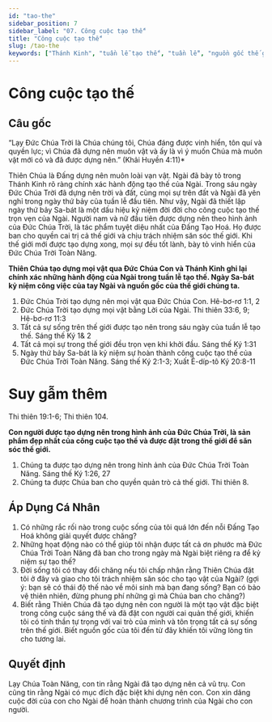 ```yaml
---
id: "tao-the"
sidebar_position: 7
sidebar_label: "07. Công cuộc tạo thế"
title: "Công cuộc tạo thế"
slug: /tao-the
keywords: ["Thánh Kinh", "tuần lễ tạo thế", "tuần lễ", "nguồn gốc thế giới"]
---
```


Công cuộc tạo thế
====

## Câu gốc

“Lạy Đức Chúa Trời là Chúa chúng tôi, Chúa đáng được vinh hiển, tôn quí và quyền lực; vì Chúa đã dựng nên muôn vật và ấy là vì ý muốn Chúa mà muôn vật mới có và đã được dựng nên.” (Khải Huyền 4:11)*

Thiên Chúa là Đấng dựng nên muôn loài vạn vật. Ngài đã bày tỏ trong Thánh Kinh rõ ràng chính xác hành động tạo thế của Ngài. Trong sáu ngày Đức Chúa Trời đã dựng nên trời và đất, cùng mọi sự trên đất và Ngài đã yên nghỉ trong ngày thứ bảy của tuần lễ đầu tiên. Như vậy, Ngài đã thiết lập ngày thứ bảy Sa-bát là một dấu hiệu kỷ niệm đời đời cho công cuộc tạo thế trọn vẹn của Ngài. Người nam và nữ đầu tiên được dựng nên theo hình ảnh của Đức Chúa Trời, là tác phẩm tuyệt diệu nhất của Đấng Tạo Hoá. Họ được ban cho quyền cai trị cả thế giới và chịu trách nhiệm săn sóc thế giới. Khi thế giới mới được tạo dựng xong, mọi sự đều tốt lành, bày tỏ vinh hiển của Đức Chúa Trời Toàn Năng.

**Thiên Chúa tạo dựng mọi vật qua Đức Chúa Con và Thánh Kinh ghi lại chính xác những hành động của Ngài trong tuần lễ tạo thế. Ngày Sa-bát kỷ niệm công việc của tay Ngài và nguồn gốc của thế giới chúng ta.**

1. Đức Chúa Trời tạo dựng nên mọi vật qua Đức Chúa Con. Hê-bơ-rơ 1:1, 2
2. Đức Chúa Trời tạo dựng mọi vật bằng Lời của Ngài. Thi thiên 33:6, 9; Hê-bơ-rơ 11:3
3. Tất cả sự sống trên thế giới được tạo nên trong sáu ngày của tuần lễ tạo thế. Sáng thế Ký 1& 2
4. Tất cả mọi sự trong thế giới đều trọn vẹn khi khởi đầu. Sáng thế Ký 1:31
5. Ngày thứ bảy Sa-bát là kỷ niệm sự hoàn thành công cuộc tạo thế của Đức Chúa Trời Toàn Năng. Sáng thế Ký 2:1-3; Xuất Ê-díp-tô Ký 20:8-11

# Suy gẫm thêm 

Thi thiên 19:1-6; Thi thiên 104.

**Con người được tạo dựng nên trong hình ảnh của Đức Chúa Trời, là sản phẩm đẹp nhất của công cuộc tạo thế và được đặt trong thế giới để săn sóc thế giới.**

1. Chúng ta được tạo dựng nên trong hình ảnh của Đức Chúa Trời Toàn Năng. Sáng thế Ký 1:26, 27
2. Chúng ta được Chúa ban cho quyền quản trò cả thế giới. Thi thiên 8.

## Áp Dụng Cá Nhân

1. Có những rắc rối nào trong cuộc sống của tôi quá lớn đến nỗi Đấng Tạo Hoá không giải quyết được chăng?
2. Những họat động nào có thể giúp tôi nhận được tất cả ơn phước mà Đức Chúa Trời Toàn Năng đã ban cho trong ngày mà Ngài biệt riêng ra để kỷ niệm sự tạo thế?
3. Đời sống tôi có thay đổi chăng nếu tôi chấp nhận rằng Thiên Chúa đặt tôi ở đây và giao cho tôi trách nhiệm săn sóc cho tạo vật của Ngài? (gợi ý: bạn sẽ có thái độ thế nào về môi sinh mà bạn đang sống? Bạn có bảo vệ thiên nhiên, đừng phung phí những gì mà Chúa ban cho chăng?)
4. Biết rằng Thiên Chúa đã tạo dựng nên con người là một tạo vật đặc biệt trong công cuộc sáng thế và đã đặt con người cai quản thế giới, khiến tôi có tinh thần tự trọng với vai trò của mình và tôn trọng tất cả sự sống trên thế giới. Biết nguồn gốc của tôi đến từ đây khiến tôi vững lòng tin cho tương lai.

## Quyết định

Lạy Chúa Toàn Năng, con tin rằng Ngài đã tạo dựng nên cả vũ trụ. Con cũng tin rằng Ngài có mục đích đặc biệt khi dựng nên con. Con xin dâng cuộc đời của con cho Ngài để hoàn thành chương trình của Ngài cho con người.
